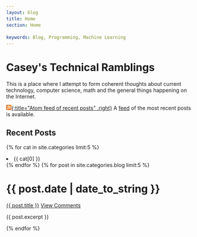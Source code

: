 ```yaml
---
layout: blog
title: Home
section: Home

keywords: Blog, Programming, Machine Learning
---
```


Casey's Technical Ramblings
=====================

This is a place where I attempt to form coherent thoughts about current
technology, computer science, math and the general things happening
on the Internet.

[![Feed icon](/files/css/feed-icon-14x14.png){:title="Atom feed of recent posts" .right}][feed]
A [feed][] of the most recent posts is available.

[feed]: atom.xml

Recent Posts
------------

{% for cat in site.categories limit:5 %}
<li>{{ cat[0] }}</li>
{% endfor %}
{% for post in site.categories.blog limit:5 %}
<div class="section list">
  <h1>{{ post.date | date_to_string }}</h1>
  <p class="line">
  <a class="title" href="{{ post.url }}">{{ post.title }}</a>
  <a class="comments" href="{{ post.url }}#disqus_thread">View Comments</a>
  </p>
  <p class="excerpt">{{ post.excerpt }}</p>
</div>
{% endfor %}

<script type="text/javascript">
//<![CDATA[
(function() {
		var links = document.getElementsByTagName('a');
		var query = '?';
		for(var i = 0; i < links.length; i++) {
			if(links[i].href.indexOf('#disqus_thread') >= 0) {
				query += 'url' + i + '=' + encodeURIComponent(links[i].href) + '&';
			}
		}
		document.write('<script charset="utf-8" type="text/javascript" src="http://disqus.com/forums/caseystechnicalblog/get_num_replies.js' + query + '"></' + 'script>');
	})();
//]]>
</script>
